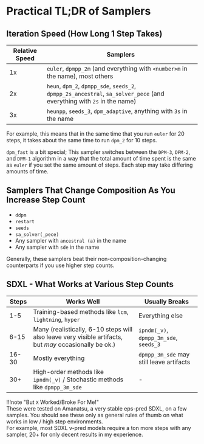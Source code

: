 # Practical TL;DR of Samplers

## Iteration Speed (How Long 1 Step Takes)

| Relative Speed | Samplers 
| - | - 
| 1x | `euler`, `dpmpp_2m` (and everything with `<number>m` in the name), most others
| 2x | `heun`, `dpm_2`, `dpmpp_sde`, `seeds_2`, `dpmpp_2s_ancestral`, `sa_solver_pece` (and everything with `2s` in the name)
| 3x | `heunpp`, `seeds_3`, `dpm_adaptive`, anything with `3s` in the name

For example, this means that in the same time that you run `euler` for 20 steps, it takes about the same time to run `dpm_2` for 10 steps.

`dpm_fast` is a bit special; This sampler switches between the `DPM-3`, `DPM-2`, and `DPM-1` algorithm in a way that the total amount of time spent is the same as `euler` if you set the same amount of steps. Each step may take differing amounts of time.

## Samplers That Change Composition As You Increase Step Count
- `ddpm` 
- `restart` 
- `seeds` 
- `sa_solver(_pece)`
- Any sampler with `ancestral (a)` in the name
- Any sampler with `sde` in the name

Generally, these samplers beat their non-composition-changing counterparts if you use higher step counts.

## SDXL - What Works at Various Step Counts

| Steps  | Works Well | Usually Breaks 
| - | - | -
| 1-5       | Training-based methods like `lcm`, `lightning`, `hyper` | Everything else
| 6-15     |  Many (realistically, 6-10 steps will also leave very visible artifacts, but *may* occasionally be ok.)  | `ipndm(_v)`, `dpmpp_3m_sde`, `seeds_3`
| 16-30    | Mostly everything | `dpmpp_3m_sde` may still leave artifacts
| 30+      | High-order methods like `ipndm(_v)` / Stochastic methods like `dpmpp_3m_sde` | -

!!!note "But `X` Worked/Broke For Me!"  
    These were tested on Amanatsu, a very stable eps-pred SDXL, on a few samples. You should see these only as general rules of thumb on what works in low / high step environments.  
    For example, most SDXL v-pred models require a ton more steps with any sampler, 20+ for only decent results in my experience.
